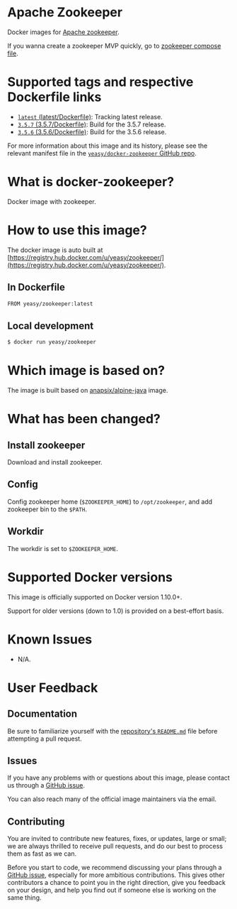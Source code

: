 Apache Zookeeper
===
Docker images for [Apache zookeeper](https://zookeeper.apache.org).

If you wanna create a zookeeper MVP quickly, go to [zookeeper compose file](https://github.com/yeasy/docker-compose-files/tree/master/zookeeper).

# Supported tags and respective Dockerfile links

* [`latest` (latest/Dockerfile)](https://github.com/yeasy/docker-zookeeper/blob/master/Dockerfile): Tracking latest release.
* [`3.5.7` (3.5.7/Dockerfile)](https://github.com/yeasy/docker-zookeeper/blob/master/3.5.7/Dockerfile): Build for the 3.5.7 release.
* [`3.5.6` (3.5.6/Dockerfile)](https://github.com/yeasy/docker-zookeeper/blob/master/3.5.6/Dockerfile): Build for the 3.5.6 release.

For more information about this image and its history, please see the relevant manifest file in the [`yeasy/docker-zookeeper` GitHub repo](https://github.com/yeasy/docker-zookeeper).

# What is docker-zookeeper?
Docker image with zookeeper.

# How to use this image?
The docker image is auto built at [https://registry.hub.docker.com/u/yeasy/zookeeper/](https://registry.hub.docker.com/u/yeasy/zookeeper/).

## In Dockerfile
```sh
FROM yeasy/zookeeper:latest
```

## Local development
```sh
$ docker run yeasy/zookeeper
```

# Which image is based on?
The image is built based on [anapsix/alpine-java](https://hub.docker.com/r/anapsix/alpine-java) image.

# What has been changed?
## Install zookeeper
Download and install zookeeper.

## Config
Config zookeeper home (`$ZOOKEEPER_HOME`) to `/opt/zookeeper`, and add zookeeper bin to the `$PATH`.

## Workdir
The workdir is set to `$ZOOKEEPER_HOME`.

# Supported Docker versions

This image is officially supported on Docker version 1.10.0+.

Support for older versions (down to 1.0) is provided on a best-effort basis.

# Known Issues
* N/A.

# User Feedback
## Documentation
Be sure to familiarize yourself with the [repository's `README.md`](https://github.com/yeasy/docker-zookeeper/blob/master/README.md) file before attempting a pull request.

## Issues
If you have any problems with or questions about this image, please contact us through a [GitHub issue](https://github.com/yeasy/docker-zookeeper/issues).

You can also reach many of the official image maintainers via the email.

## Contributing

You are invited to contribute new features, fixes, or updates, large or small; we are always thrilled to receive pull requests, and do our best to process them as fast as we can.

Before you start to code, we recommend discussing your plans through a [GitHub issue](https://github.com/yeasy/docker-zookeeper/issues), especially for more ambitious contributions. This gives other contributors a chance to point you in the right direction, give you feedback on your design, and help you find out if someone else is working on the same thing.
